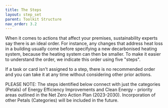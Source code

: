 ```yaml
---
title: The Steps
layout: step_set
parent: Toolkit Structure
nav_order: 3.2
---
```


When it comes to actions that affect your premises, sustainability experts say there is an ideal order.  For instance, any changes that address heat loss in a building usually come before specifying a new decarbonised heating system, because the heating system can then be smaller.  To make it easier to understand the order, we indicate this order using five "steps".  

If a task or card isn't assigned to a step, there is no recommended order and you can take it at any time without considering other prior actions.

PLEASE NOTE: The steps identified below connect with just the categories (Petals) of Energy Efficiency Improvements and Clean Energy  - priority areas outlined in the Net Zero Action Plan (2023-2030). Incorporation of other Petals (Categories) will be included in the future.
